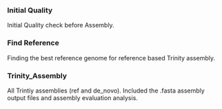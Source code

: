 ### Initial Quality
Initial Quality check before Assembly.

### Find Reference
Finding the best reference genome for reference based Trinity assembly.

### Trinity_Assembly
All Trintiy assemblies (ref and de_novo). 
Included the .fasta assembly output files and assembly evaluation analysis.

